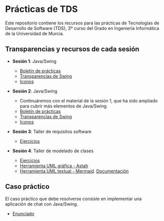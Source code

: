 # Prácticas de TDS

Este repositorio contiene los recursos para las prácticas de 
Tecnologías de Desarrollo de Software (TDS), 3º curso del Grado en Ingeniería Informática de la Universidad de Murcia.

## Transparencias y recursos de cada sesión

- **Sesión 1**: Java/Swing
  - [Boletín de prácticas](boletines/boletin-swing.md)
  - [Transparencias de Swing](https://aulavirtual.um.es/access/content/group/1905_G_2024_N_N/Pr%C3%A1cticas%20-%20Grupo%201/Pr%C3%A1ctica%20de%20GUI%20-%20Swing/TDS-Swing-parte-1.pdf)
  - [Iconos](https://aulavirtual.um.es/access/content/group/1905_G_2024_N_N/Pr%C3%A1cticas-1/Pr%C3%A1ctica%20de%20GUI%20-%20Swing/recursos%20G1/img.zip)

- **Sesión 2**: Java/Swing
  - Continuáremos con el material de la sesión 1, que ha sido ampliado para cubrir más elementos de Java/Swing.
  - [Boletín de prácticas](boletines/boletin-swing.md)
  - [Transparencias de Swing](https://aulavirtual.um.es/access/content/group/1905_G_2024_N_N/Pr%C3%A1cticas%20-%20Grupo%201/Pr%C3%A1ctica%20de%20GUI%20-%20Swing/TDS-Swing-parte-1.pdf)
  - [Iconos](https://aulavirtual.um.es/access/content/group/1905_G_2024_N_N/Pr%C3%A1cticas-1/Pr%C3%A1ctica%20de%20GUI%20-%20Swing/recursos%20G1/img.zip)

- **Sesión 3**: Taller de requisitos software
  - [Ejercicios](https://aulavirtual.um.es/access/content/group/1905_G_2024_N_N/Pr%C3%A1cticas/Pr%C3%A1ctica%202.%20Requisitos%20y%20Clases%20del%20Dominio/TDS-AppMusic-2023-v1.pdf)

- **Sesión 4**: Taller de modelado de clases
  - [Ejercicios](https://aulavirtual.um.es/access/content/group/1905_G_2024_N_N/Pr%C3%A1cticas/Pr%C3%A1ctica%202.%20Requisitos%20y%20Clases%20del%20Dominio/TDS-ModeladoClases-2024.pdf)
  - [Herramienta UML gráfica - Astah](https://astah.net/downloads/)
  - [Herramienta UML textual - Mermaid](https://mermaid.live). [Documentación](https://mermaid.js.org/syntax/classDiagram.html) 


## Caso práctico
El caso práctico que debe resolverse consiste en implementar una aplicación de chat con Java/Swing.

- [Enunciado](https://aulavirtual.um.es/access/content/group/1905_G_2024_N_N/Caso%20pr%C3%A1ctico%20-%20AppChat/TDS-AppChat-v1.0.1.pdf)
